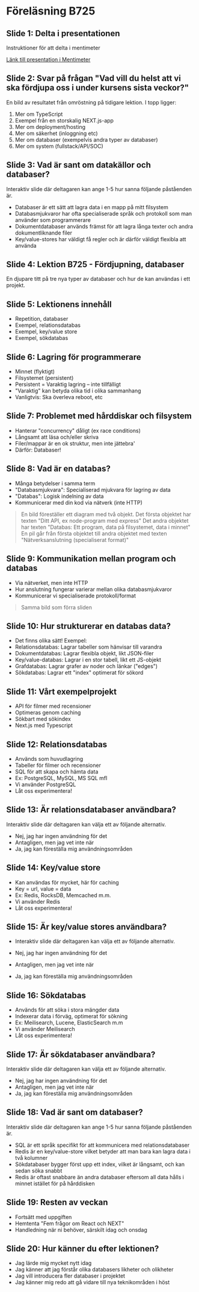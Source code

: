 # Föreläsning B725

## Slide 1: Delta i presentationen
Instruktioner för att delta i mentimeter

[Länk till presentation i Mentimeter](https://www.menti.com/aloeqq2ooddz)

## Slide 2: Svar på frågan "Vad vill du helst att vi ska fördjupa oss i under kursens sista veckor?"
En bild av resultatet från omröstning på tidigare lektion. I topp ligger:

1. Mer om TypeScript
2. Exempel från en storskalig NEXT.js-app
3. Mer om deployment/hosting
4. Mer om säkerhet (inloggning etc)
5. Mer om databaser (exempelvis andra typer av databaser)
6. Mer om system (fullstack/API/SOC)

## Slide 3: Vad är sant om datakällor och databaser?
Interaktiv slide där deltagaren kan ange 1-5 hur sanna följande påståenden är.

* Databaser är ett sätt att lagra data i en mapp på mitt filsystem
* Databasmjukvaror har ofta specialiserade språk och protokoll som man använder som programmerare
* Dokumentdatabaser används främst för att lagra långa texter och andra dokumentliknande filer
* Key/value-stores har väldigt få regler och är därför väldigt flexibla att använda

## Slide 4: Lektion B725 - Fördjupning, databaser
En djupare titt på tre nya typer av databaser och hur de kan användas i ett projekt.

## Slide 5: Lektionens innehåll
* Repetition, databaser
* Exempel, relationsdatabas
* Exempel, key/value store
* Exempel, sökdatabas

## Slide 6: Lagring för programmerare
* Minnet (flyktigt)
* Filsystemet (persistent)
* Persistent = Varaktig lagring – inte tillfälligt
* "Varaktig" kan betyda olika tid i olika sammanhang
* Vanligtvis: Ska överleva reboot, etc

## Slide 7: Problemet med hårddiskar och filsystem
* Hanterar "concurrency" dåligt (ex race conditions)
* Långsamt att läsa och/eller skriva
* Filer/mappar är en ok struktur, men inte jättebra'
* Därför: Databaser!

## Slide 8: Vad är en databas?
* Många betydelser i samma term
* "Databasmjukvara": Specialiserad mjukvara för lagring av data
* "Databas": Logisk indelning av data
* Kommunicerar med din kod via nätverk (inte HTTP)

> En bild föreställer ett diagram med två objekt.
> Det första objektet har texten "Ditt API, ex node-program med express"
> Det andra objektet har texten "Databas: Ett program, data på filsystemet, data i minnet"
> En pil går från första objektet till andra objektet med texten "Nätverksanslutning (specialiserat format)"

## Slide 9: Kommunikation mellan program och databas
* Via nätverket, men inte HTTP
* Hur anslutning fungerar varierar mellan olika databasmjukvaror
* Kommunicerar vi specialiserade protokoll/format

> Samma bild som förra sliden

## Slide 10: Hur strukturerar en databas data?
* Det finns olika sätt! Exempel:
* Relationsdatabas: Lagrar tabeller som hänvisar till varandra
* Dokumentdatabas: Lagrar flexibla objekt, likt JSON-filer
* Key/value-databas: Lagrar i en stor tabell, likt ett JS-objekt
* Grafdatabas: Lagrar grafer av noder och länkar ("edges")
* Sökdatabas: Lagrar ett "index" optimerat för sökord

## Slide 11: Vårt exempelprojekt
* API för filmer med recensioner
* Optimeras genom caching
* Sökbart med sökindex
* Next.js med Typescript

## Slide 12: Relationsdatabas
* Används som huvudlagring
* Tabeller för filmer och recensioner
* SQL för att skapa och hämta data
* Ex: PostgreSQL, MySQL, MS SQL mfl
* Vi använder PostgreSQL
* Låt oss experimentera!

## Slide 13: Är relationsdatabaser användbara?
Interaktiv slide där deltagaren kan välja ett av följande alternativ.

* Nej, jag har ingen användning för det
* Antagligen, men jag vet inte när
* Ja, jag kan föreställa mig användningsområden

## Slide 14: Key/value store
* Kan användas för mycket, här för caching
* Key = url, value = data
* Ex: Redis, RocksDB, Memcached m.m.
* Vi använder Redis
* Låt oss experimentera!

## Slide 15: Är key/value stores användbara?
* Interaktiv slide där deltagaren kan välja ett av följande alternativ.

* Nej, jag har ingen användning för det
* Antagligen, men jag vet inte när
* Ja, jag kan föreställa mig användningsområden

## Slide 16: Sökdatabas
* Används för att söka i stora mängder data
* Indexerar data i förväg, optimerat för sökning
* Ex: Meilisearch, Lucene, ElasticSearch m.m 
* Vi använder Meilisearch
* Låt oss experimentera!

## Slide 17: Är sökdatabaser användbara?
Interaktiv slide där deltagaren kan välja ett av följande alternativ.

* Nej, jag har ingen användning för det
* Antagligen, men jag vet inte när
* Ja, jag kan föreställa mig användningsområden

## Slide 18: Vad är sant om databaser?
Interaktiv slide där deltagaren kan ange 1-5 hur sanna följande påståenden är.

* SQL är ett språk specifikt för att kommunicera med relationsdatabaser
* Redis är en key/value-store vilket betyder att man bara kan lagra data i två kolumner
* Sökdatabaser bygger först upp ett index, vilket är långsamt, och kan sedan söka snabbt
* Redis är oftast snabbare än andra databaser eftersom all data hålls i minnet istället för på hårddisken

## Slide 19: Resten av veckan
* Fortsätt med uppgiften
* Hemtenta "Fem frågor om React och NEXT"
* Handledning när ni behöver, särskilt idag och onsdag

## Slide 20: Hur känner du efter lektionen?
* Jag lärde mig mycket nytt idag
* Jag känner att jag förstår olika databasers likheter och olikheter
* Jag vill introducera fler databaser i projektet
* Jag känner mig redo att gå vidare till nya teknikområden i höst